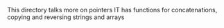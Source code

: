 This directory talks more on pointers
IT has functions for concatenations, copying and reversing strings and arrays
